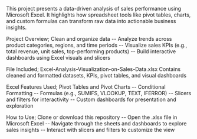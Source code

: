This project presents a data-driven analysis of sales performance using Microsoft Excel. It highlights how spreadsheet tools like pivot tables, charts, and custom formulas can transform raw data into actionable business insights.

Project Overview; Clean and organize data -- Analyze trends across product categories, regions, and time periods -- Visualize sales KPIs (e.g., total revenue, unit sales, top-performing products) -- Build interactive dashboards using Excel visuals and slicers

File Included; Excel-Analysis-Visualization-on-Sales-Data.xlsx Contains cleaned and formatted datasets, KPIs, pivot tables, and visual dashboards

Excel Features Used; Pivot Tables and Pivot Charts -- Conditional Formatting -- Formulas (e.g., SUMIFS, VLOOKUP, TEXT, IFERROR) -- Slicers and filters for interactivity -- Custom dashboards for presentation and exploration

How to Use; Clone or download this repository -- Open the .xlsx file in Microsoft Excel -- Navigate through the sheets and dashboards to explore sales insights -- Interact with slicers and filters to customize the view
